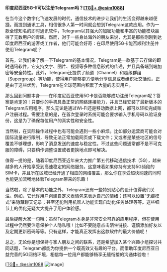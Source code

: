 **印度尼西亚5G卡可以注册Telegram吗？[[TG💪+ @esim1088](https://t.me/s/esim1088)]**

在当今这个数字化飞速发展的时代，通信技术的进步让我们的生活变得越来越便捷。而提到通讯工具，相信很多人第一时间就会想到Telegram这款应用。作为一款全球知名的即时通讯软件，Telegram以其强大的加密功能和丰富的功能模块赢得了无数用户的青睐。然而，对于一些身处海外的朋友来说，尤其是那些刚刚到达印度尼西亚的游客或工作者，他们可能会好奇：在印尼使用5G卡能否顺利注册并使用Telegram呢？

首先，让我们来了解一下Telegram的基本情况。Telegram是一款基于云存储的即时通讯软件，它支持文字、图片、视频等多种信息形式的传递，并且具备端到端加密等安全特性。此外，Telegram还提供了频道（Channel）和超级群组（Supergroup）等功能，使得用户能够更方便地分享信息或者组织社交活动。正是由于这些优势，Telegram在全球范围内积累了大量的忠实用户。

那么回到问题本身——在印度尼西亚使用5G卡是否能够成功注册Telegram呢？答案是肯定的！只要你的手机具备正常的网络连接能力，并且已经安装了最新版本的Telegram应用程序，那么无论是通过Wi-Fi还是移动数据上网，都可以轻松完成账户注册过程。需要注意的是，在首次登录时系统可能会要求输入手机号码以验证身份，这是为了确保每位用户的真实性和安全性。

当然啦，在实际操作过程中也有可能会遇到一些小麻烦。比如部分运营商可能会对国际流量进行限制，导致无法正常加载网页或下载文件；又或者是某些地区的信号覆盖不够理想，影响了消息发送的速度与稳定性。不过这些问题通常都不是不可克服的障碍，只要稍作调整设置或者更换地点即可解决。

值得一提的是，随着印度尼西亚近年来大力推广第五代移动通信技术（5G），越来越多的人开始享受到高速稳定的网络服务。这意味着如果你持有支持5G频段的SIM卡，并且所在区域已经开通了相应的网络覆盖，那么你在享受超快网速的同时也能更加流畅地体验Telegram带来的乐趣！

当然啦，除了基本的功能之外，Telegram还有一些特别贴心的设计值得我们关注。例如，它允许用户创建自定义表情包来表达自己的情绪；还可以设置“无痕模式”来隐藏聊天记录；甚至还能利用机器人功能实现自动化任务处理等等。这些细节上的优化无疑大大提升了用户体验感。

最后提醒大家一句哦：虽然Telegram本身是非常安全可靠的应用程序，但在使用过程中仍然要注意保护个人隐私哦！比如不要随意点击陌生链接、谨慎添加好友以及定期更新密码等等。只有这样，才能真正发挥出这款软件的最大价值呢！

总之，无论你是想保持与家人朋友之间的联系，还是希望加入某个兴趣小组探讨共同话题，Telegram都能为你提供一个既高效又有趣的平台。而借助印度尼西亚日益完善的5G网络环境，相信每一位用户都能够畅享无缝衔接的沟通体验啦！

[[TG💪+ @esim1088](https://t.me/s/esim1088) ![Image](https://i.postimg.cc/4NQfJmqS/Snipaste-2025-05-13-00-14-12.png)]